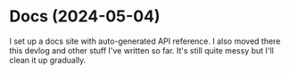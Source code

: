 # Docs (2024-05-04)

I set up a docs site with auto-generated API reference.
I also moved there this devlog and other stuff I've written so far.
It's still quite messy but I'll clean it up gradually.
